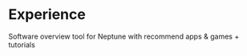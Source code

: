 Experience
==========

Software overview tool for Neptune with recommend apps &amp; games + tutorials
